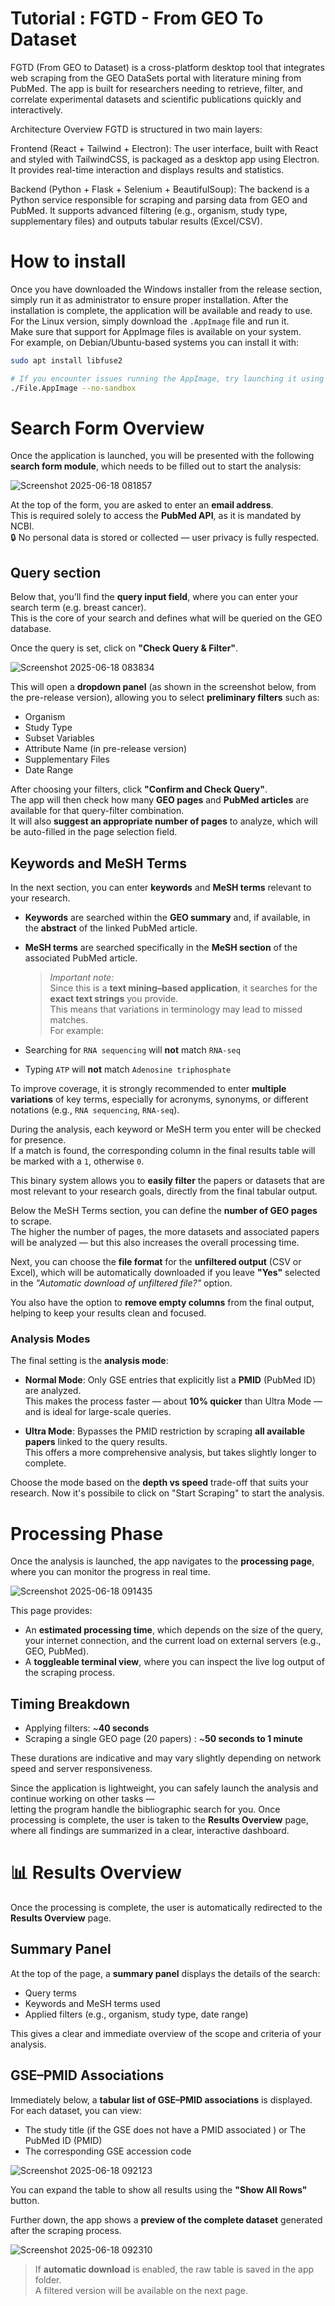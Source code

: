 # Tutorial : FGTD - From GEO To Dataset
FGTD (From GEO to Dataset) is a cross-platform desktop tool that integrates web scraping from the GEO DataSets portal with literature mining from PubMed. The app is built for researchers needing to retrieve, filter, and correlate experimental datasets and scientific publications quickly and interactively.

Architecture Overview
FGTD is structured in two main layers:

Frontend (React + Tailwind + Electron):
The user interface, built with React and styled with TailwindCSS, is packaged as a desktop app using Electron. It provides real-time interaction and displays results and statistics. 

Backend (Python + Flask + Selenium + BeautifulSoup):
The backend is a Python service responsible for scraping and parsing data from GEO and PubMed. It supports advanced filtering (e.g., organism, study type, supplementary files) and outputs tabular results (Excel/CSV).

# How to install 
Once you have downloaded the Windows installer from the release section, simply run it as administrator to ensure proper installation.
After the installation is complete, the application will be available and ready to use. 
For the Linux version, simply download the `.AppImage` file and run it.  
Make sure that support for AppImage files is available on your system.  
For example, on Debian/Ubuntu-based systems you can install it with:

```bash
sudo apt install libfuse2

# If you encounter issues running the AppImage, try launching it using the no-sandbox mode:
./File.AppImage --no-sandbox

```

# Search Form Overview
Once the application is launched, you will be presented with the following **search form module**, which needs to be filled out to start the analysis:

![Screenshot 2025-06-18 081857](https://github.com/user-attachments/assets/cd139f5f-df80-4321-b564-27d38cdebfd8)

At the top of the form, you are asked to enter an **email address**.  
This is required solely to access the **PubMed API**, as it is mandated by NCBI.  
🔒 No personal data is stored or collected — user privacy is fully respected.

## Query section

Below that, you’ll find the **query input field**, where you can enter your search term (e.g. breast cancer).  
This is the core of your search and defines what will be queried on the GEO database.

Once the query is set, click on **"Check Query & Filter"**.  

![Screenshot 2025-06-18 083834](https://github.com/user-attachments/assets/269ddb19-7ff3-451b-b7f8-3a4160d68972)

This will open a **dropdown panel** (as shown in the screenshot below, from the pre-release version), allowing you to select **preliminary filters** such as:

- Organism  
- Study Type  
- Subset Variables
- Attribute Name (in pre-release version)
- Supplementary Files  
- Date Range

After choosing your filters, click **"Confirm and Check Query"**.  
The app will then check how many **GEO pages** and **PubMed articles** are available for that query-filter combination.  
It will also **suggest an appropriate number of pages** to analyze, which will be auto-filled in the page selection field.

## Keywords and MeSH Terms

In the next section, you can enter **keywords** and **MeSH terms** relevant to your research.

- **Keywords** are searched within the **GEO summary** and, if available, in the **abstract** of the linked PubMed article.
- **MeSH terms** are searched specifically in the **MeSH section** of the associated PubMed article.

  > *Important note:*  
Since this is a **text mining–based application**, it searches for the **exact text strings** you provide.  
This means that variations in terminology may lead to missed matches.  
For example:
- Searching for `RNA sequencing` will **not** match `RNA-seq`
- Typing `ATP` will **not** match `Adenosine triphosphate`

To improve coverage, it is strongly recommended to enter **multiple variations** of key terms, especially for acronyms, synonyms, or different notations (e.g., `RNA sequencing`, `RNA-seq`).

During the analysis, each keyword or MeSH term you enter will be checked for presence.  
If a match is found, the corresponding column in the final results table will be marked with a `1`, otherwise `0`.

This binary system allows you to **easily filter** the papers or datasets that are most relevant to your research goals, directly from the final tabular output.

Below the MeSH Terms section, you can define the **number of GEO pages** to scrape.  
The higher the number of pages, the more datasets and associated papers will be analyzed — but this also increases the overall processing time.

Next, you can choose the **file format** for the **unfiltered output** (CSV or Excel), which will be automatically downloaded if you leave **"Yes"** selected in the *"Automatic download of unfiltered file?"* option.

You also have the option to **remove empty columns** from the final output, helping to keep your results clean and focused.

### Analysis Modes

The final setting is the **analysis mode**:

- **Normal Mode**: Only GSE entries that explicitly list a **PMID** (PubMed ID) are analyzed.  
  This makes the process faster — about **10% quicker** than Ultra Mode — and is ideal for large-scale queries.
  
- **Ultra Mode**: Bypasses the PMID restriction by scraping **all available papers** linked to the query results.  
  This offers a more comprehensive analysis, but takes slightly longer to complete.

Choose the mode based on the **depth vs speed** trade-off that suits your research.
Now it's possibile to click on "Start Scraping" to start the analysis. 

# Processing Phase

Once the analysis is launched, the app navigates to the **processing page**, where you can monitor the progress in real time.

![Screenshot 2025-06-18 091435](https://github.com/user-attachments/assets/d15b6fc3-b296-4086-ae57-c26a6cff592f)

This page provides:
- An **estimated processing time**, which depends on the size of the query, your internet connection, and the current load on external servers (e.g., GEO, PubMed).
- A **toggleable terminal view**, where you can inspect the live log output of the scraping process.

## Timing Breakdown

- Applying filters: ~**40 seconds**
- Scraping a single GEO page (20 papers) : ~**50 seconds to 1 minute**

These durations are indicative and may vary slightly depending on network speed and server responsiveness.

Since the application is lightweight, you can safely launch the analysis and continue working on other tasks —  
letting the program handle the bibliographic search for you.
Once processing is complete, the user is taken to the **Results Overview** page,  
where all findings are summarized in a clear, interactive dashboard.

# 📊 Results Overview

Once the processing is complete, the user is automatically redirected to the **Results Overview** page.

## Summary Panel

At the top of the page, a **summary panel** displays the details of the search:
- Query terms
- Keywords and MeSH terms used
- Applied filters (e.g., organism, study type, date range)

This gives a clear and immediate overview of the scope and criteria of your analysis.

##  GSE–PMID Associations

Immediately below, a **tabular list of GSE–PMID associations** is displayed.  
For each dataset, you can view:
- The study title (if the GSE does not have a PMID associated ) or The PubMed ID (PMID)
- The corresponding GSE accession code
  
![Screenshot 2025-06-18 092123](https://github.com/user-attachments/assets/ef6ef0cc-98f1-4d32-adae-b453b83ca651)

You can expand the table to show all results using the **"Show All Rows"** button.

Further down, the app shows a **preview of the complete dataset** generated after the scraping process.  

![Screenshot 2025-06-18 092310](https://github.com/user-attachments/assets/b7a4edb3-be05-4df2-8400-aa6e28db1f42)

> If **automatic download** is enabled, the raw table is saved in the app folder.  
> A filtered version will be available on the next page.
